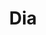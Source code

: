 ---
title: "Dia"
url: /ciudad-autonoma-de-buenos-aires/dia-avenida-juan-bautista-alberdi-3/
shop: supermercado
---